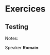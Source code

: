 <!-- .slide: class="transition-bg-sfeir-3" -->

# Exercices

## Testing

Notes:

Speaker **Romain**
